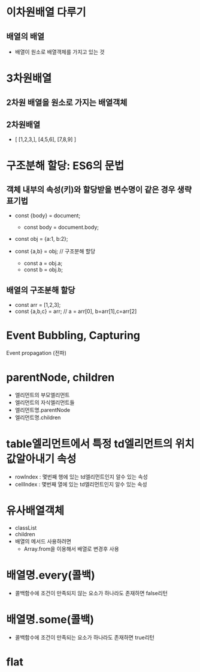 # 이차원배열 다루기
## 배열의 배열
- 배열이 원소로 배열객체를 가지고 있는 것

# 3차원배열
## 2차원 배열을 원소로 가지는 배열객체

## 2차원배열
- [
    [1,2,3,],
    [4,5,6],
    [7,8,9]
  ]

# 구조분해 할당: ES6의 문법
## 객체 내부의 속성(키)와 할당받을 변수명이 같은 경우 생략 표기법
- const {body} = document;
  - const body = document.body;

- const obj = {a:1, b:2};
- const {a,b} = obj;  // 구조분해 할당
  - const a = obj.a;
  - const b = obj.b;
## 배열의 구조분해 할당
- const arr = [1,2,3];
- const {a,b,c} = arr;  // a = arr[0], b=arr[1],c=arr[2]

# Event Bubbling, Capturing
  Event propagation (전파)

# parentNode, children  
- 엘리먼트의 부모엘리먼트
- 엘리먼트의 자식엘리먼트들
- 엘리먼트명.parentNode
- 엘리먼트명.children

# table엘리먼트에서 특정 td엘리먼트의 위치값알아내기 속성
- rowIndex  : 몇번째 행에 있는 td엘리먼트인지 알수 있는 속성
- cellIndex : 몇번째 열에 있는 td엘리먼트인지 알수 있는 속성

# 유사배열객체
- classList
- children 
- 배열의 메서드 사용하려면
  - Array.from을 이용해서 배열로 변경후 사용
  
# 배열명.every(콜백)  
- 콜백함수에 조건이 만족되지 않는 요소가 하나라도 존재하면 false리턴
# 배열명.some(콜백)  
- 콜백함수에 조건이 만족되는 요소가 하나라도 존재하면 true리턴

# flat




  